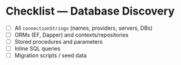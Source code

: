 # Checklist — Database Discovery
- [ ] All `connectionStrings` (names, providers, servers, DBs)
- [ ] ORMs (EF, Dapper) and contexts/repositories
- [ ] Stored procedures and parameters
- [ ] Inline SQL queries
- [ ] Migration scripts / seed data
